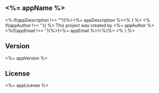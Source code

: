 ## <%= appName %>
<% if(appDescription !== ""){%><%= appDescription %><% } %>
<% if(appAuthor !== ''){ %>
This project was created by <%= appAuthor %> <%if(appEmail !== ''){%>(<%= appEmail %>)<%}%>
<% } %>
## Version
<%= appVersion %>

## License
<%= appLicense %>